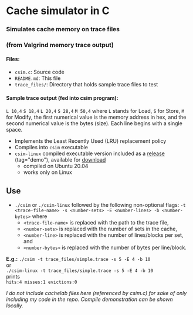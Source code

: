  # Cache simulator in C

 ### Simulates cache memory on trace files
 ### (from Valgrind memory trace output)

 #### Files:
  - `csim.c`: Source code
  - `README.md`: This file
  - `trace_files/`: Directory that holds sample trace files to test

 #### Sample trace output (fed into csim program):
 `L 10,4`
 `S 18,4`
 `L 20,4`
 `S 28,4`
 `M 50,4`
 where `L` stands for Load, `S` for Store, `M` for Modify, the first numerical value is the memory address in hex,
 and the second numerical value is the bytes (size). Each line begins with a single space.

  - Implements the Least Recently Used (LRU) replacement policy
  - Compiles into `csim` executable
  - `csim-linux` compiled executable version included as a [release](https://github.com/bryan22lee/cache_simulator/releases) (tag="demo"), available for [download](https://github.com/bryan22lee/cache_simulator/releases/tag/demo)
    - compiled on Ubuntu 20.04
    - works only on Linux

## Use
  - `./csim` or `./csim-linux` followed by the following non-optional flags:
    `-t <trace-file-name> -s <number-sets> -E <number-lines> -b <number-bytes>`
    where
     - `<trace-file-name>` is replaced with the path to the trace file, 
     - `<number-sets>` is replaced with the number of sets in the cache, 
     - `<number-line>` is replaced with the number of lines/blocks per set, and
     - `<number-bytes>` is replaced with the number of bytes per line/block.

**E.g.:** `./csim -t trace_files/simple.trace -s 5 -E 4 -b 10`
      <br/>or<br/>
      `./csim-linux -t trace_files/simple.trace -s 5 -E 4 -b 10` <br/>
      prints<br/>
      `hits:4 misses:1 evictions:0`
      <br/>

*I do not include cachelab files here (referenced by csim.c) for sake of only including my code
in the repo. Compile demonstration can be shown locally.*
